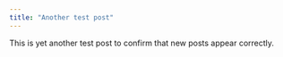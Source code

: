 ```yaml
---
title: "Another test post"
---
```

This is yet another test post to confirm that new posts appear correctly.<!-- more -->
